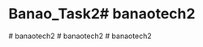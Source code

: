 # Banao_Task2#   b a n a o t e c h 2  
 #   b a n a o t e c h 2  
 #   b a n a o t e c h 2  
 #   b a n a o t e c h 2  
 
